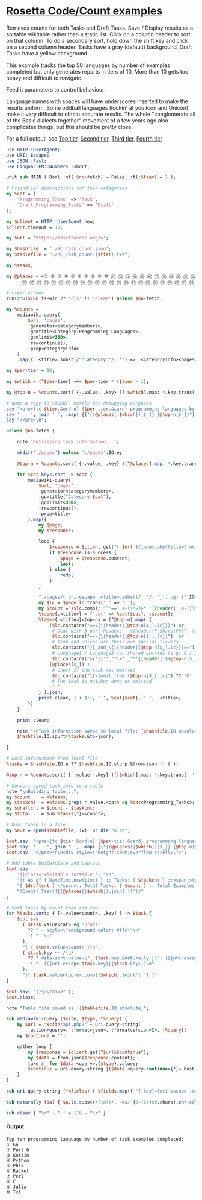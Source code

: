 [1]: https://rosettacode.org/wiki/Rosetta_Code/Count_examples

# [Rosetta Code/Count examples][1]





Retrieves counts for both Tasks and Draft Tasks. Save / Display results as a sortable wikitable rather than a static list. Click on a column header to sort on that column. To do a secondary sort, hold down the shift key and click on a second column header. Tasks have a gray (default) background, Draft Tasks have a yellow background.



This example tracks the top 50 languages by number of examples completed but only generates reports in tiers of 10. More than 10 gets too heavy and difficult to navigate.



Feed it parameters to control behaviour:



Language names with spaces will have underscores inserted to make the results uniform. Some oddball languages (lookin' at you Icon and Unicon) make it very difficult to obtain accurate results. The whole "conglomerate all of the Basic dialects together" movement of a few years ago also complicates things, but this should be pretty close.



For a full output, see [Top tier](https://rosettacode.org/wiki/Rosetta_Code/Count_examples/Full_list), [Second tier](https://rosettacode.org/wiki/Rosetta_Code/Count_examples/Full_list/Tier_2), [Third tier](https://rosettacode.org/wiki/Rosetta_Code/Count_examples/Full_list/Tier_3), [Fourth tier](https://rosettacode.org/wiki/Rosetta_Code/Count_examples/Full_list/Tier_4)

```perl
use HTTP::UserAgent;
use URI::Escape;
use JSON::Fast;
use Lingua::EN::Numbers :short;

unit sub MAIN ( Bool :nf(:$no-fetch) = False, :t(:$tier) = 1 );

# Friendlier descriptions for task categories
my %cat = (
    'Programming_Tasks' => 'Task',
    'Draft_Programming_Tasks' => 'Draft'
);

my $client = HTTP::UserAgent.new;
$client.timeout = 10;

my $url = 'https://rosettacode.org/w';

my $hashfile  = './RC_Task_count.json';
my $tablefile = "./RC_Task_count-{$tier}.txt";

my %tasks;

my @places = <① ② ③ ④ ⑤ ⑥ ⑦ ⑧ ⑨ ⑩ ⑪ ⑫ ⑬ ⑭ ⑮ ⑯ ⑰ ⑱ ⑲ ⑳ ㉑ ㉒ ㉓ ㉔ ㉕
      ㉖ ㉗ ㉘ ㉙ ㉚ ㉛ ㉜ ㉝ ㉞ ㉟ ㊱ ㊲ ㊳ ㊴ ㊵ ㊶ ㊷ ㊸ ㊹ ㊺ ㊺ ㊻ ㊼ ㊽ ㊾ ㊿>;

# clear screen
run($*DISTRO.is-win ?? 'cls' !! 'clear') unless $no-fetch;

my %counts =
    mediawiki-query(
        $url, 'pages',
        :generator<categorymembers>,
        :gcmtitle<Category:Programming Languages>,
        :gcmlimit<350>,
        :rawcontinue(),
        :prop<categoryinfo>
    )
    .map({ .<title>.subst(/^'Category:'/, '') => .<categoryinfo><pages> || 0 });

my $per-tier = 10;

my $which = (^$per-tier) »+» $per-tier * ($tier - 1);

my @top-n = %counts.sort( {-.value, .key} )[|$which].map: *.key.trans(' ' => '_');

# dump a copy to STDOUT, mostly for debugging purposes
say "<pre>{tc $tier.&ord-n} {$per-tier.&card} programming languages by number of task examples completed:";
say '    ', join ' ', .map( {("{(@places[|$which])[$_]} {@top-n[$_]}").fmt("%-15s")} ) for (^@top-n).batch(5);
say "</pre>\n";

unless $no-fetch {

    note 'Retrieving task information...';

    mkdir('./pages') unless './pages'.IO.e;

    @top-n = %counts.sort( {-.value, .key} )[^@places].map: *.key.trans(' ' => '_');;

    for %cat.keys.sort -> $cat {
        mediawiki-query(
            $url, 'pages',
            :generator<categorymembers>,
            :gcmtitle("Category:$cat"),
            :gcmlimit<350>,
            :rawcontinue(),
            :prop<title>
        ).map({
            my $page;
            my $response;

            loop {
                $response = $client.get("{ $url }/index.php?title={ uri-escape .<title> }&action=raw");
                if $response.is-success {
                    $page = $response.content;
                    last;
                } else {
                    redo;
                }
            }

            "./pages/{ uri-escape .<title>.subst(/' '/, '_', :g) }".IO.spurt($page);
            my $lc = $page.lc.trans(' ' => '_');
            my $count = +$lc.comb(/ ^^'==' <-[\n=]>* '{{header|' <-[}]>+? '}}==' \h* $$ /);
            %tasks{.<title>} = {'cat' => %cat{$cat}, :$count};
            %tasks{.<title>}<top-n> = (^@top-n).map( {
                ($lc.contains("==\{\{header|{@top-n[$_].lc}}}") or
                 # Deal with 3 part headers - {{header|F_Sharp|F#}}, {{header|C_Sharp|C#}}, etc.
                 $lc.contains("==\{\{header|{@top-n[$_].lc}|")  or
                 # Icon and Unicon are their own special flowers
                 $lc.contains("}}_and_\{\{header|{@top-n[$_].lc}}}==") or
                 # Language1 / Language2 for shared entries (e.g. C / C++)
                 $lc.contains(rx/'}}''_'*'/''_'*'{{header|'$(@top-n[$_].lc)'}}=='/)) ??
                (@places[$_]) !!
                 # Check if the task was omitted
                 $lc.contains("\{\{omit_from|{@top-n[$_].lc}") ?? 'O' !!
                 # The task is neither done or omitted
                 ' '
            } ).join;
            print clear, 1 + $++, ' ', %cat{$cat}, ' ', .<title>;
        })
    }

    print clear;

    note "\nTask information saved to local file: {$hashfile.IO.absolute}";
    $hashfile.IO.spurt(%tasks.&to-json);

}

# Load information from local file
%tasks = $hashfile.IO.e ?? $hashfile.IO.slurp.&from-json !! ( );

@top-n = %counts.sort( {-.value, .key} )[|$which].map: *.key.trans(' ' => '_');

# Convert saved task info to a table
note "\nBuilding table...";
my $count    = +%tasks;
my $taskcnt  = +%tasks.grep: *.value.<cat> eq %cat<Programming_Tasks>;
my $draftcnt = $count - $taskcnt;
my $total    = sum %tasks{*}»<count>;

# Dump table to a file
my $out = open($tablefile, :w)  or die "$!\n";

$out.say: "<pre>{tc $tier.&ord-n} {$per-tier.&card} programming languages by number of task examples completed:";
$out.say: '    ', join ' ', .map( {("{(@places[|$which])[$_]} {@top-n[$_]}").fmt("%-15s")} ) for (^@top-n).batch(5);
$out.say: "</pre>\n\n<div style=\"height:40em;overflow:scroll;\">";

# Add table boilerplate and caption
$out.say:
    '{|class="wikitable sortable"', "\n",
    "|+ As of { DateTime.new(time) } :: Tasks: { $taskcnt } ::<span style=\"background-color:#ffd\"> Draft Tasks:",
    "{ $draftcnt } </span>:: Total Tasks: { $count } :: Total Examples: { $total }\n",
    "!Count!!Task!!{(@places[|$which]).join('!!')}"
;

# Sort tasks by count then add row
for %tasks.sort: { [-.value<count>, .key] } -> $task {
    $out.say:
      ( $task.value<cat> eq 'Draft'
        ?? "|- style=\"background-color: #ffc\"\n"
        !! "|-\n"
      ),
      "| { $task.value<count> }\n",
      ( $task.key ~~ /\d/
        ?? "|data-sort-value=\"{ $task.key.&naturally }\"| [[{uri-escape $task.key}|{$task.key}]]\n"
        !! "| [[{uri-escape $task.key}|{$task.key}]]\n"
      ),
      "|{ $task.value<top-n>.comb[|$which].join('||') }"
}

$out.say( "|}\n</div>" );
$out.close;

note "Table file saved as: {$tablefile.IO.absolute}";

sub mediawiki-query ($site, $type, *%query) {
    my $url = "$site/api.php?" ~ uri-query-string(
        :action<query>, :format<json>, :formatversion<2>, |%query);
    my $continue = '';

    gather loop {
        my $response = $client.get("$url&$continue");
        my $data = from-json($response.content);
        take $_ for $data.<query>.{$type}.values;
        $continue = uri-query-string |($data.<query-continue>{*}».hash.hash or last);
    }
}

sub uri-query-string (*%fields) { %fields.map({ "{.key}={uri-escape .value}" }).join("&") }

sub naturally ($a) { $a.lc.subst(/(\d+)/, ->$/ {0~(65+$0.chars).chr~$0},:g) }

sub clear { "\r" ~ ' ' x 116 ~ "\r" }
```

#### Output:
```
Top ten programming language by number of task examples completed:
① Go
② Perl 6
③ Kotlin
④ Python
⑤ Phix
⑥ Racket
⑦ Perl
⑧ C
⑨ Julia
⑩ Tcl
```
